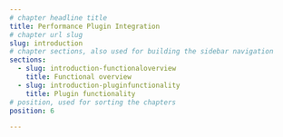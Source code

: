 ```yaml
---
# chapter headline title
title: Performance Plugin Integration 
# chapter url slug
slug: introduction
# chapter sections, also used for building the sidebar navigation
sections: 
  - slug: introduction-functionaloverview
    title: Functional overview
  - slug: introduction-pluginfunctionality
    title: Plugin functionality
# position, used for sorting the chapters
position: 6	

---
```


